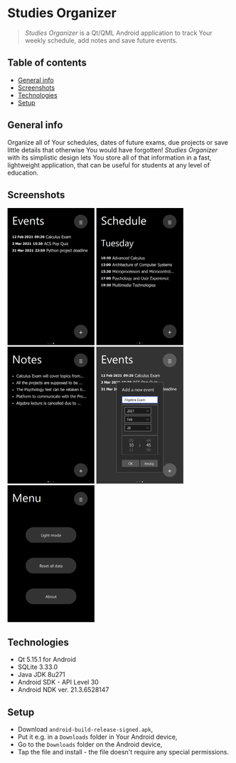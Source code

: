 # Studies Organizer
> *Studies Organizer* is a Qt/QML Android application to track Your weekly schedule, add notes and save future events.

## Table of contents
* [General info](#general-info)
* [Screenshots](#screenshots)
* [Technologies](#technologies)
* [Setup](#setup)

## General info
Organize all of Your schedules, dates of future exams, due projects or save little details that otherwise You would have forgotten! *Studies Organizer* with its simplistic design lets You store all of that information in a fast, lightweight application, that can be useful for students at any level of education.

## Screenshots
<p>
	<img src="./screenshots/eventsScreenshot.png" width="196" height="308"/>
	<img src="./screenshots/tuesdayScreenshot.png" width="196" height="308"/>
	<img src="./screenshots/notesScreenshot.png" width="196" height="308"/>
	<img src="./screenshots/addEventScreenshot.png" width="196" height="308"/>
	<img src="./screenshots/menuScreenshot.png" width="196" height="308"/>
</p>

## Technologies
* Qt 5.15.1 for Android
* SQLite 3.33.0
* Java JDK 8u271
* Android SDK - API Level 30
* Android NDK ver. 21.3.6528147

## Setup
* Download `android-build-release-signed.apk`,
* Put it e.g. in a `Downloads` folder in Your Android device,
* Go to the `Downloads` folder on the Android device,
* Tap the file and install - the file doesn't require any special permissions.